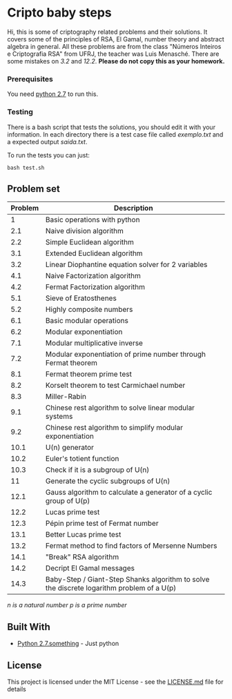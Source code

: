# Cripto baby steps

Hi, this is some of criptography related problems and their solutions.
It covers some of the principles of RSA, El Gamal, number theory and abstract algebra in general.
All these problems are from the class "Números Inteiros e Criptografia RSA" from UFRJ, the teacher was Luis Menasché.
There are some mistakes on *3.2* and *12.2*.
**Please do not copy this as your homework.**

### Prerequisites

You need [python 2.7](https://www.python.org/downloads/) to run this.

### Testing

There is a bash script that tests the solutions, you should edit it with your information.
In each directory there is a test case file called *exemplo.txt* and a expected output *saida.txt*.

To run the tests you can just:
```
bash test.sh
```

## Problem set

| Problem | Description                                                                               |
| ------- | ----------------------------------------------------------------------------------------- |
| 1		  | Basic operations with python                                                              |
| 2.1	  | Naive division algorithm                                                                  |
| 2.2	  | Simple Euclidean algorithm                                                                |
| 3.1	  | Extended Euclidean algorithm                                                              |
| 3.2	  | Linear Diophantine equation solver for 2 variables                                        |
| 4.1	  | Naive Factorization algorithm                                                             |
| 4.2	  | Fermat Factorization algorithm                                                            |
| 5.1	  | Sieve of Eratosthenes                                                                     |
| 5.2	  | Highly composite numbers                                                                  |
| 6.1	  | Basic modular operations                                                                  |
| 6.2	  | Modular exponentiation                                                                    |
| 7.1	  | Modular multiplicative inverse                                                            |
| 7.2	  | Modular exponentiation of prime number through Fermat theorem                             |
| 8.1	  | Fermat theorem prime test                                                                 |
| 8.2	  | Korselt theorem to test Carmichael number                                                 |
| 8.3	  | Miller-Rabin                                                                              |
| 9.1	  | Chinese rest algorithm to solve linear modular systems                                    |
| 9.2	  | Chinese rest algorithm to simplify modular exponentiation                                 |
| 10.1	  | U(n) generator                                                                            |
| 10.2	  | Euler's totient function                                                                  |
| 10.3	  | Check if it is a subgroup of U(n)                                                         |
| 11	  | Generate the cyclic subgroups of U(n)                                                     |
| 12.1	  | Gauss algorithm to calculate a generator of a cyclic group of U(p)                        |
| 12.2	  | Lucas prime test                                                                          |
| 12.3	  | Pépin prime test of Fermat number                                                         |
| 13.1	  | Better Lucas prime test                                                                   |
| 13.2	  | Fermat method to find factors of Mersenne Numbers                                         |
| 14.1	  | "Break" RSA algorithm                                                                     |
| 14.2	  | Decript El Gamal messages                                                                 |
| 14.3	  | Baby-Step / Giant-Step Shanks algorithm to solve the discrete logarithm problem of a U(p) |

*n is a natural number*
*p is a prime number*

## Built With

* [Python 2.7.something](https://www.python.org/downloads/) - Just python

## License

This project is licensed under the MIT License - see the [LICENSE.md](LICENSE.md) file for details

